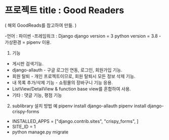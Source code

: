 
# 프로젝트 title : Good Readers 
( 해외 GoodReads를 참고하여 만듦. )

-언어 : 파이썬
-프레임워크 : Django
django version = 3 
python version = 3.8
-가상환경 = pipenv 이용.

1. 기능
* 게시판 검색기능.
* django-allauth - 구글 로그인 연동, 로그인, 회원가입 기능.
* 회원 탈퇴 - 개인 프로젝트이므로, 회원 탈퇴시 모든 정보 삭제 기능.
* 내 목록 추가/삭제 기능 - 쇼핑몰의 장바구니 기능 응용.
* ListView/DetailView & function base view를 혼합하여 사용.
* 기타 : 댓글 기능, 평점 기능

2. sublibrary 설치 방법 예
pipenv install django-allauth
pipenv install django-crispy-forms
+ INSTALLED_APPS = ["django.contrib.sites",
    "crispy_forms", ] 
+ SITE_ID = 1
+ python manage.py migrate

